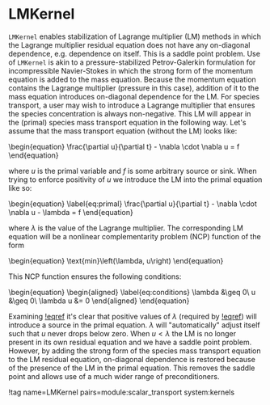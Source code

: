 # LMKernel

`LMKernel` enables stabilization of Lagrange multiplier (LM) methods in which
the Lagrange multiplier residual equation does not have any on-diagonal
dependence, e.g. dependence on itself. This is a saddle point problem. Use of
`LMKernel` is akin to a pressure-stabilized Petrov-Galerkin formulation for
incompressible Navier-Stokes in which the strong form of the momentum equation
is added to the mass equation. Because the momentum equation contains the
Lagrange multiplier (pressure in this case), addition of it to the mass equation
introduces on-diagonal dependence for the LM. For species transport, a user may
wish to introduce a Lagrange multiplier that ensures the species concentration
is always non-negative. This LM will appear in the (primal) species mass
transport equation in the following way. Let's assume that the mass transport
equation (without the LM) looks like:

\begin{equation}
\frac{\partial u}{\partial t} - \nabla \cdot \nabla u = f
\end{equation}

where $u$ is the primal variable and $f$ is some arbitrary source or sink. When
trying to enforce positivity of $u$ we introduce the LM into the primal equation
like so:

\begin{equation}
\label{eq:primal}
\frac{\partial u}{\partial t} - \nabla \cdot \nabla u - \lambda = f
\end{equation}

where $\lambda$ is the value of the Lagrange multiplier. The corresponding LM
equation will be a nonlinear complementarity problem (NCP) function of the form

\begin{equation}
\text{min}\left(\lambda, u\right)
\end{equation}

This NCP function ensures the following conditions:

\begin{equation}
\begin{aligned}
\label{eq:conditions}
\lambda &\geq 0\\
u &\geq 0\\
\lambda u &= 0
\end{aligned}
\end{equation}

Examining [!eqref](eq:conditions) it's clear that positive values of $\lambda$ (required
by [!eqref](eq:conditions)) will introduce a source in the primal equation. $\lambda$
will "automatically" adjust itself such that $u$ never drops below zero.  When
$u < \lambda$ the LM is no longer present in its own residual equation and we
have a saddle point problem. However, by adding the strong form of the species
mass transport equation to the LM residual equation, on-diagonal dependence is
restored because of the presence of the LM in the primal equation. This removes
the saddle point and allows use of a much wider range of preconditioners.

!tag name=LMKernel pairs=module:scalar_transport system:kernels
